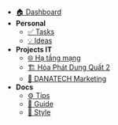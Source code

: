 * [🏠 Dashboard](dashboard.md)
* **Personal**
  * [✅ Tasks](personal/tasks.md)
  * [💡 Ideas](personal/ideas.md)
* **Projects IT**
  * [🌐 Hạ tầng mạng](project/infrastructure/wifi-network.md)
  * [🏗️ Hòa Phát Dung Quất 2](projects/hoaphat-f-warehouse/overview.md)
  * [📢 DANATECH Marketing](projects/danatech-marketing/plan.md)
* **Docs**
  * [⚙️ Tips](docs/tips.md)
  * [📘 Guide](docs/guide.md)
  * [🎨 Style](docs/style.md)
